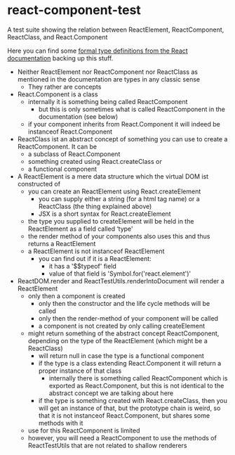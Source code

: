 # react-component-test
A test suite showing the relation between ReactElement, ReactComponent, ReactClass, and React.Component

Here you can find some [formal type definitions from the React documentation](https://facebook.github.io/react/docs/glossary.html#formal-type-definitions) backing up this stuff.  


- Neither ReactElement nor ReactComponent nor ReactClass as mentioned in the documentation are types in any classic sense
    - They rather are concepts
- React.Component is a class
    - internally it is something being called ReactComponent
        - but this is only sometimes what is called ReactComponent in the documentation (see below)
    - if your component inherits from React.Component it will indeed be instanceof React.Component
- ReactClass ist an abstract concept of something you can use to create a ReactComponent. It can be
    - a subclass of React.Component
    - something created using React.createClass or
    - a functional component
- A ReactElement is a mere data structure which the virtual DOM ist constructed of
    - you can create an ReactElement using React.createElement
        - you can supply either a string (for a html tag name) or a ReactClass (the thing explained above)
        - JSX is a short syntax for React.createElement
    - the type you supplied to createElement will be held in the ReactElement as a field called ‘type'
    - the render method of your components also uses this and thus returns a ReactElement
    - a ReactElement is not instanceof ReactElement
        - you can find out if it is a ReactElement:
            - it has a '$$typeof' field
            - value of that field is 'Symbol.for('react.element')'
- ReactDOM.render and ReactTestUtils.renderIntoDocument will render a ReactElement
    - only then a component is created
        - only then the constructor and the life cycle methods will be called
        - only then the render-method of your component will be called
        - a component is not created by only calling createElement
    - might return something of the abstract concept ReactComponent, depending on the type of the ReactElement (which might be a ReactClass)
        - will return null in case the type is a functional component
        - if the type is a class extending React.Component it will return a proper instance of that class
            - internally there is something called ReactComponent which is exported as React.Component, but this is not identical to the abstract concept we are talking about here
        - if the type is something created with React.createClass, then you will get an instance of that, but the prototype chain is weird, so that it is not instanceof React.Component, but shares some methods with it
    - use for this ReactComponent is limited
    - however, you will need a ReactComponent to use the methods of ReactTestUtils that are not related to shallow renderers
